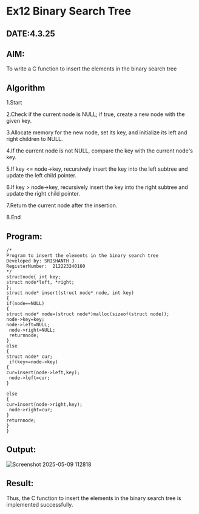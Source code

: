 # Ex12 Binary Search Tree
## DATE:4.3.25
## AIM:
To write a C function to insert the elements in the binary search tree

## Algorithm
1.Start

2.Check if the current node is NULL; if true, create a new node with the given key.

3.Allocate memory for the new node, set its key, and initialize its left and right children to NULL.

4.If the current node is not NULL, compare the key with the current node's key.

5.If key <= node->key, recursively insert the key into the left subtree and update the left child pointer.

6.If key > node->key, recursively insert the key into the right subtree and update the right child pointer.

7.Return the current node after the insertion.

8.End

## Program:
```
/*
Program to insert the elements in the binary search tree
Developed by: SRISHANTH J
RegisterNumber:  212223240160
*/
structnode{ int key;
struct node*left, *right;
};
struct node* insert(struct node* node, int key)
{
if(node==NULL)
{
struct node* node=(struct node*)malloc(sizeof(struct node));
node->key=key;
node->left=NULL;
 node->right=NULL;
 returnnode;
}
else
{
struct node* cur;
 if(key<=node->key)
{
cur=insert(node->left,key);
 node->left=cur;
}
 
else
{
cur=insert(node->right,key);
 node->right=cur;
}
returnnode;
}
}

```

## Output:
![Screenshot 2025-05-09 112818](https://github.com/user-attachments/assets/d2a1e6aa-a731-4274-89dd-776c6808a5f3)




## Result:
Thus, the C function to insert the elements in the binary search tree is implemented successfully.
